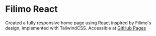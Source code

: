 # Filimo React

Created a fully responsive home page using React inspired by Filimo's design, implemented with TailwindCSS.
Accessible at [GitHub Pages](https://tikbalangs.github.io/filimo-react/)
